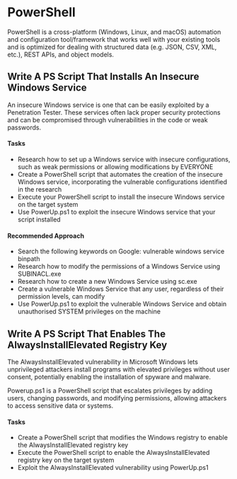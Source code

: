 # PowerShell
PowerShell is a cross-platform (Windows, Linux, and macOS) automation and configuration tool/framework that works well with your existing tools and is optimized for dealing with structured data (e.g. JSON, CSV, XML, etc.), REST APIs, and object models.


## Write A PS Script That Installs An Insecure Windows Service
An insecure Windows service is one that can be easily exploited by a Penetration Tester. These services often lack proper security protections and can be compromised through vulnerabilities in the code or weak passwords.

#### Tasks
- Research how to set up a Windows service with insecure configurations, such as weak permissions or allowing modifications by EVERYONE
- Create a PowerShell script that automates the creation of the insecure Windows service, incorporating the vulnerable configurations identified in the research
- Execute your PowerShell script to install the insecure Windows service on the target system
- Use PowerUp.ps1 to exploit the insecure Windows service that your script installed

#### Recommended Approach
- Search the following keywords on Google: vulnerable windows service binpath
- Research how to modify the permissions of a Windows Service using SUBINACL.exe
- Research how to create a new Windows Service using sc.exe
- Create a vulnerable Windows Service that any user, regardless of their permission levels, can modify
- Use PowerUp.ps1 to exploit the vulnerable Windows Service and obtain unauthorised SYSTEM privileges on the machine


## Write A PS Script That Enables The AlwaysInstallElevated Registry Key
The AlwaysInstallElevated vulnerability in Microsoft Windows lets unprivileged attackers install programs with elevated privileges without user consent, potentially enabling the installation of spyware and malware.

Powerup.ps1 is a PowerShell script that escalates privileges by adding users, changing passwords, and modifying permissions, allowing attackers to access sensitive data or systems.


#### Tasks
- Create a PowerShell script that modifies the Windows registry to enable the AlwaysInstallElevated registry key
- Execute the PowerShell script to enable the AlwaysInstallElevated registry key on the target system
- Exploit the AlwaysInstallElevated vulnerability using PowerUp.ps1

#### 
